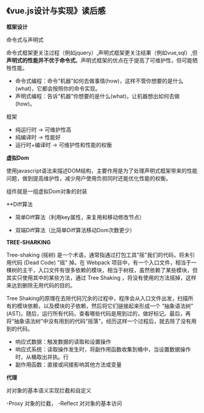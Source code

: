 <!--
 * @Author: caixin 1058360098@qq.com
 * @Date: 2024-06-02 10:46:18
 * @LastEditors: 蔡鑫 1058360098@qq.com
 * @LastEditTime: 2024-06-21 15:01:01
 * @FilePath: \docsify\docs\articles\read\r10.md
 * @Description: 这是默认设置,请设置`customMade`, 打开koroFileHeader查看配置 进行设置: https://github.com/OBKoro1/koro1FileHeader/wiki/%E9%85%8D%E7%BD%AE
-->
《vue.js设计与实现》读后感
---

**框架设计**

命令式与声明式

命令式框架更关注过程（例如jquery）,声明式框架更关注结果（例如vue,sql）,但**声明式的性能并不优于命令式**。声明式框架的优点在于提高了可维护性，但可能牺牲性能。

- 命令式编程：命令“机器”如何去做事情(how)，这样不管你想要的是什么(what)，它都会按照你的命令实现。
- 声明式编程：告诉“机器”你想要的是什么(what)，让机器想出如何去做(how)。

框架
- 纯运行时 -> 可维护性高
- 纯编译时 -> 性能好
- 运行时+编译时 -> 可维护性和性能的权衡

**虚拟Dom**

使用javascript语法来描述DOM结构，主要作用是为了处理声明式框架带来的性能问题，做到提高维护性，减少用户使用负担同时还能优化性能的权衡。

组件就是一组虚拟Dom对象的封装

**Diff算法

- 简单Diff算法（利用key属性，来复用和移动修改节点）

- 双端Diff算法（比简单Diff算法移动Dom次数更少）

**TREE-SHARKING**

Tree-shaking (摇树) 是一个术语，通常指通过打包工具"摇"我们的代码，将未引用代码 (Dead Code) "摇" 掉。在 Webpack 项目中，有一个入口文件，相当于一棵树的主干，入口文件有很多依赖的模块，相当于树枝，虽然依赖了某些模块，但其实只使用其中的某些方法，通过 Tree Shaking ，将没有使用的方法摇掉，这样来达到删除无用代码的目的。

Tree Shaking的原理在去除代码冗余的过程中，程序会从入口文件出发，扫描所有的模块依赖，以及模块的子依赖，然后将它们链接起来形成一个 “抽象语法树” (AST)。随后，运行所有代码，查看哪些代码是用到过的，做好标记。最后，再将“抽象语法树”中没有用到的代码“摇落”。经历这样一个过程后，就去除了没有用到的代码。

- 响应式数据：触发数据的读取和设置操作
- 响应式系统：读取操作发生时，将副作用函数收集到桶中，当设置数据操作时，从桶取出并执。行
- 副作用函数：直接或间接影响其他方法或变量

**代理**

对对象的基本语义实现拦截和自定义

-Proxy 对象的拦截，
-Reflect 对对象的基本访问

